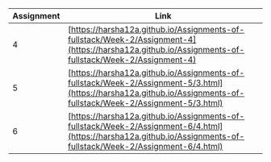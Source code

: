 |Assignment|Link|
|----------|----|
|4|[https://harsha12a.github.io/Assignments-of-fullstack/Week-2/Assignment-4](https://harsha12a.github.io/Assignments-of-fullstack/Week-2/Assignment-4)|
|5|[https://harsha12a.github.io/Assignments-of-fullstack/Week-2/Assignment-5/3.html](https://harsha12a.github.io/Assignments-of-fullstack/Week-2/Assignment-5/3.html)|
|6|[https://harsha12a.github.io/Assignments-of-fullstack/Week-2/Assignment-6/4.html](https://harsha12a.github.io/Assignments-of-fullstack/Week-2/Assignment-6/4.html)|